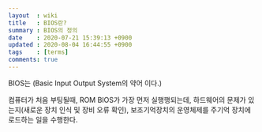 ```yaml
---
layout  : wiki
title   : BIOS란?
summary : BIOS의 정의
date    : 2020-07-21 15:39:13 +0900
updated : 2020-08-04 16:44:55 +0900
tags    : [terms]
comments: true
---
```


BIOS는 (Basic Input Output System의 약어 이다.)

컴퓨터가 처음 부팅될때, ROM BIOS가 가장 먼저 실행행되는데,
하드웨어의 문제가 있는지(새로운 장치 인식 및 장비 오류 확인),
보조기억장치의 운영체제를 주기억 장치에 로드하는 일을 수행한다.

